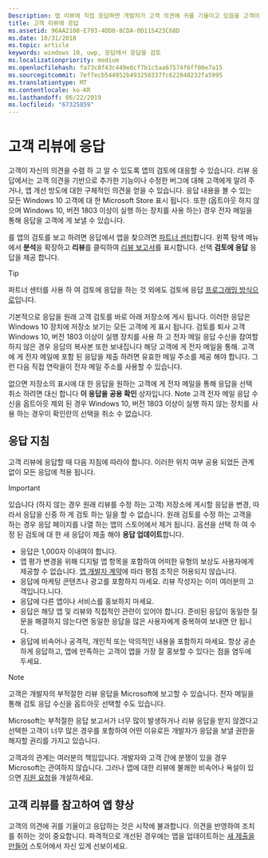```yaml
---
Description: 앱 리뷰에 직접 응답하면 개발자가 고객 의견에 귀를 기울이고 있음을 고객이 알게 할 수 있습니다.
title: 고객 리뷰에 응답
ms.assetid: 96AA2108-E793-4DD0-8CDA-0D115423C68D
ms.date: 10/31/2018
ms.topic: article
keywords: windows 10, uwp, 응답에서 응답을 검토
ms.localizationpriority: medium
ms.openlocfilehash: fa73c8f43c449e8cf7b1c5aa67574f6ff00e7a15
ms.sourcegitcommit: 7effecb544952b493250337fc622848232fa5995
ms.translationtype: MT
ms.contentlocale: ko-KR
ms.lasthandoff: 06/22/2019
ms.locfileid: "67325859"
---
```

# <a name="respond-to-customer-reviews"></a>고객 리뷰에 응답


고객이 자신의 의견을 수렴 하 고 알 수 있도록 앱의 검토에 대응할 수 있습니다. 리뷰 응답에서는 고객 의견을 기반으로 추가한 기능이나 수정한 버그에 대해 고객에게 알려 주거나, 앱 개선 방도에 대한 구체적인 의견을 얻을 수 있습니다. 응답 내용을 볼 수 있는 모든 Windows 10 고객에 대 한 Microsoft Store 표시 됩니다. 또한 (옵트아웃 하지 않으며 Windows 10, 버전 1803 이상이 실행 하는 장치를 사용 하는) 경우 전자 메일을 통해 응답을 고객에 게 보낼 수 있습니다.

를 앱의 검토를 보고 하려면 응답에서 앱을 찾으려면 [파트너 센터](https://partner.microsoft.com/dashboard)합니다. 왼쪽 탐색 메뉴에서 **분석**을 확장하고 **리뷰**를 클릭하여 [리뷰 보고서](reviews-report.md)를 표시합니다. 선택 **검토에 응답** 응답을 제공 합니다.

> [!TIP]
> 파트너 센터를 사용 하 여 검토에 응답을 하는 것 외에도 검토에 응답 [프로그래밍 방식으로](../monetize/submit-responses-to-app-reviews.md)입니다.

기본적으로 응답을 원래 고객 검토를 바로 아래 저장소에 게시 됩니다. 이러한 응답은 Windows 10 장치에 저장소 보기는 모든 고객에 게 표시 됩니다. 검토를 퇴사 고객 Windows 10, 버전 1803 이상이 실행 장치를 사용 하 고 전자 메일 응답 수신을 참여할 하지 않은 경우 응답의 복사본 또한 보내집니다 해당 고객에 게 전자 메일을 통해.  고객에 게 전자 메일에 포함 된 응답을 제출 하려면 유효한 메일 주소를 제공 해야 합니다. 그런 다음 직접 연락을이 전자 메일 주소를 사용할 수 있습니다.

없으면 저장소의 표시에 대 한 응답을 원하는 고객에 게 전자 메일을 통해 응답을 선택 취소 하려면 대신 합니다 **이 응답을 공용 확인** 상자입니다. Note 고객 전자 메일 응답 수신을 옵트아웃 제외 된 경우 Windows 10, 버전 1803 이상이 실행 하지 않는 장치를 사용 하는 경우이 확인란의 선택을 취소 수 없습니다.

## <a name="guidelines-for-responses"></a>응답 지침

고객 리뷰에 응답할 때 다음 지침에 따라야 합니다. 이러한 위치 여부 공용 되었든 관계 없이 모든 응답에 적용 됩니다.

> [!IMPORTANT]
> 있습니다 (하지 않는 경우 원래 리뷰를 수정 하는 고객) 저장소에 게시할 응답을 변경, 따라서 응답을 신중 하 게 검토 하는 일을 할 수 없습니다. 원래 검토를 수정 하는 고객을 하는 경우 응답 페이지를 나열 하는 앱의 스토어에서 제거 됩니다. 옵션을 선택 하 여 수정 된 검토에 대 한 새 응답이 제출 해야 **응답 업데이트**합니다.

-   응답은 1,000자 이내여야 합니다.
-   앱 평가 변경을 위해 디지털 앱 항목을 포함하여 어떠한 유형의 보상도 사용자에게 제공할 수 없습니다. [앱 개발자 계약](https://docs.microsoft.com/legal/windows/agreements/app-developer-agreement)에 따라 평점 조작은 허용되지 않습니다.
-   응답에 마케팅 콘텐츠나 광고를 포함하지 마세요. 리뷰 작성자는 이미 여러분의 고객입니다.니다.
-   응답에 다른 앱이나 서비스를 홍보하지 마세요.
-   응답은 해당 앱 및 리뷰와 직접적인 관련이 있어야 합니다. 준비된 응답이 동일한 질문을 해결하지 않는다면 동일한 응답을 많은 사용자에게 중복하여 보내면 안 됩니다.
-   응답에 비속어나 공격적, 개인적 또는 악의적인 내용을 포함하지 마세요. 항상 공손하게 응답하고, 앱에 만족하는 고객이 앱을 가장 잘 홍보할 수 있다는 점을 염두에 두세요.

> [!NOTE]
> 고객은 개발자의 부적절한 리뷰 응답을 Microsoft에 보고할 수 있습니다. 전자 메일을 통해 검토 응답 수신을 옵트아웃 선택할 수도 있습니다.
>
> Microsoft는 부적절한 응답 보고서가 너무 많이 발생하거나 리뷰 응답을 받지 않겠다고 선택한 고객이 너무 많은 경우를 포함하여 어떤 이유로든 개발자가 응답을 보낼 권한을 해지할 권리를 가지고 있습니다.

고객과의 관계는 여러분의 책임입니다. 개발자와 고객 간에 분쟁이 있을 경우 Microsoft는 관여하지 않습니다. 그러나 앱에 대한 리뷰에 불쾌한 비속어나 욕설이 있으면 [지원 요청](https://go.microsoft.com/fwlink/p/?LinkID=401178)을 개설하세요.


## <a name="use-customer-reviews-to-improve-your-app"></a>고객 리뷰를 참고하여 앱 향상

고객의 의견에 귀를 기울이고 응답하는 것은 시작에 불과합니다. 의견을 반영하여 조치를 취하는 것이 중요합니다. 파격적으로 개선된 경우에는 앱을 업데이트하는 [새 제출을 만들어](app-submissions.md) 스토어에서 자신 있게 선보이세요.
